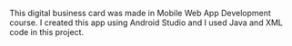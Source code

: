This digital business card was made in Mobile Web App Development course. I created this app using Android Studio and I used Java and XML code in this project.
